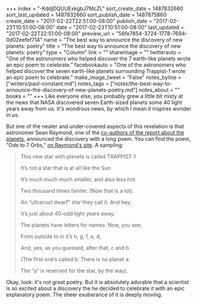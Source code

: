 +++
index = "-KddjDQUUExkgbJ7McZL"
sort_create_date = 1487832660
sort_last_updated = 1487832660
sort_publish_date = 1487875860
create_date = "2017-02-22T22:51:00-08:00"
publish_date = "2017-02-23T10:51:00-08:00"
date = "2017-02-23T10:51:00-08:00"
last_updated = "2017-02-22T22:51:00-08:00"
preview_url = "56fe7854-3724-1778-7694-0d02eefef714"
name = "The best way to announce the discovery of new planets: poetry"
title = "The best way to announce the discovery of new planets: poetry"
type = "Column"
link = ""
shareimage = ""
twitterauto = "One of the astronomers who helped discover the 7 earth-like planets wrote an epic poem to celebrate."
facebookauto = "One of the astronomers who helped discover the seven earth-like planets surrounding Trappist-1 wrote an epic poem to celebrate."
make_image_tweet = "False"
notes_byline = ["writers/paul-constant.md"]
notes_tags = ["notes/the-best-way-to-announce-the-discovery-of-new-planets-poetry.md"]
notes_about = ""
books = ""
+++
Like everyone else, you probably grew a little bit misty at the news that NASA discovered seven Earth-sized planets some 40 light years away from us. It's wondrous news, by which I mean it inspires wonder in us. 

But one of the neater and under-covered aspects of this revelation is that astronomer Sean Raymond, one of the [co-authors of the report about the planets](http://www.nature.com/nature/journal/v542/n7642/full/nature21360.html), announced the discovery with a long poem. You can find the poem, "Ode to 7 Orbs," [on Raymond's site](https://planetplanet.net/2017/02/22/trappist1-poem/). A sampling:

<blockquote><p class="noindent">This new star with planets is called TRAPPIST-1</p>
<p class="noindent">It’s not a star that is at all like the Sun</p>
<p class="noindent">It’s much much much smaller, and also less hot</p>
<p class="noindent">Two thousand times fainter. (Now that is a lot).</p>
<p class="noindent">An “ultracool dwarf” star they call it. And hey,</p>
<p class="noindent">It’s just about 40-odd light years away.</p>
<p class="noindent"></p>
<p class="noindent">The planets have letters for names. Now, you see,</p>
<p class="noindent">From outside to in it’s h, g, f, e, d,</p>
<p class="noindent">And, yes, as you guessed, after that, c and b</p>
<p class="noindent">(The first one’s called b. There is no planet a.</p>
<p class="noindent">The “a” is reserved for the star, by the way).</p></blockquote>

Okay, look: it's not great poetry. But it is absolutely adorable that a scientist is so excited about a discovery the he decided to celebrate it with an epic explanatory poem. The sheer exuberance of it is deeply moving.